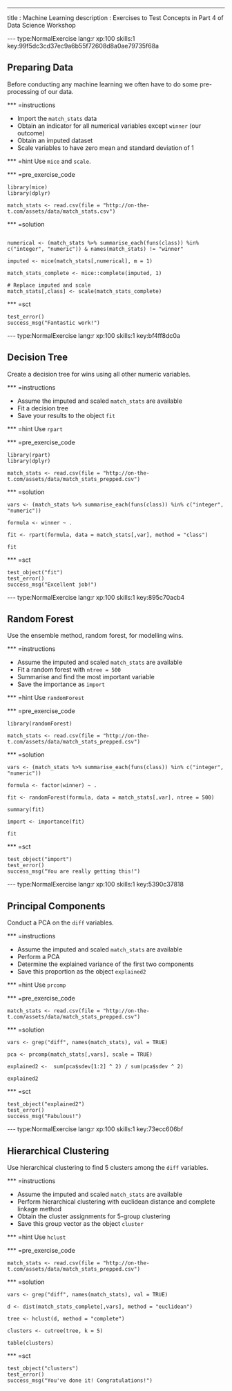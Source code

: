 ---
title       : Machine Learning
description : Exercises to Test Concepts in Part 4 of Data Science Workshop


--- type:NormalExercise lang:r xp:100 skills:1 key:99f5dc3cd37ec9a6b55f72608d8a0ae79735f68a
## Preparing Data

Before conducting any machine learning we often have to do some pre-processing of our data.


*** =instructions
- Import the `match_stats` data 
- Obtain an indicator for all numerical variables except `winner` (our outcome)
- Obtain an imputed dataset
- Scale variables to have zero mean and standard deviation of 1


*** =hint
Use `mice` and `scale`.

*** =pre_exercise_code
```{r}
library(mice)
library(dplyr)

match_stats <- read.csv(file = "http://on-the-t.com/assets/data/match_stats.csv")
```

*** =solution
```{r}

numerical <- (match_stats %>% summarise_each(funs(class)) %in% c("integer", "numeric")) & names(match_stats) != "winner"

imputed <- mice(match_stats[,numerical], m = 1)

match_stats_complete <- mice::complete(imputed, 1) 

# Replace imputed and scale
match_stats[,class] <- scale(match_stats_complete)
```

*** =sct
```{r}
test_error()
success_msg("Fantastic work!")
```


--- type:NormalExercise lang:r xp:100 skills:1 key:bf4ff8dc0a

##  Decision Tree

Create a decision tree for wins using all other numeric variables.

*** =instructions
- Assume the imputed and scaled `match_stats` are available
- Fit a decision tree 
- Save your results to the object `fit`


*** =hint
Use `rpart`

*** =pre_exercise_code
```{r}
library(rpart)
library(dplyr)

match_stats <- read.csv(file = "http://on-the-t.com/assets/data/match_stats_prepped.csv")
```



*** =solution
```{r}
vars <- (match_stats %>% summarise_each(funs(class)) %in% c("integer", "numeric")) 

formula <- winner ~ .

fit <- rpart(formula, data = match_stats[,var], method = "class")

fit
```

*** =sct
```{r}
test_object("fit")
test_error()
success_msg("Excellent job!")
```



--- type:NormalExercise lang:r xp:100 skills:1 key:895c70acb4

##  Random Forest

Use the ensemble method, random forest, for modelling wins.

*** =instructions
- Assume the imputed and scaled `match_stats` are available
- Fit a random forest with `ntree = 500`
- Summarise and find the most important variable
- Save the importance as `import`


*** =hint
Use `randomForest`


*** =pre_exercise_code
```{r}
library(randomForest)

match_stats <- read.csv(file = "http://on-the-t.com/assets/data/match_stats_prepped.csv")
```

*** =solution
```{r}
vars <- (match_stats %>% summarise_each(funs(class)) %in% c("integer", "numeric")) 

formula <- factor(winner) ~ .

fit <- randomForest(formula, data = match_stats[,var], ntree = 500)

summary(fit)

import <- importance(fit)

fit
```

*** =sct
```{r}
test_object("import")
test_error()
success_msg("You are really getting this!")
```



--- type:NormalExercise lang:r xp:100 skills:1 key:5390c37818

##  Principal Components

Conduct a PCA on the `diff` variables.

*** =instructions
- Assume the imputed and scaled `match_stats` are available
- Perform a PCA
- Determine the explained variance of the first two components
- Save this proportion as the object `explained2`


*** =hint
Use `prcomp`


*** =pre_exercise_code
```{r}
match_stats <- read.csv(file = "http://on-the-t.com/assets/data/match_stats_prepped.csv")
```

*** =solution
```{r}
vars <- grep("diff", names(match_stats), val = TRUE)

pca <- prcomp(match_stats[,vars], scale = TRUE)

explained2 <-  sum(pca$sdev[1:2] ^ 2) / sum(pca$sdev ^ 2)

explained2
```

*** =sct
```{r}
test_object("explained2")
test_error()
success_msg("Fabulous!")
```

--- type:NormalExercise lang:r xp:100 skills:1 key:73ecc606bf

##  Hierarchical Clustering

Use hierarchical clustering to find 5 clusters among the `diff` variables.

*** =instructions
- Assume the imputed and scaled `match_stats` are available
- Perform hierarchical clustering with euclidean distance and complete linkage method
- Obtain the cluster assignments for 5-group clustering
- Save this group vector as the object `cluster`


*** =hint
Use `hclust`


*** =pre_exercise_code
```{r}
match_stats <- read.csv(file = "http://on-the-t.com/assets/data/match_stats_prepped.csv")
```

*** =solution
```{r}
vars <- grep("diff", names(match_stats), val = TRUE)

d <- dist(match_stats_complete[,vars], method = "euclidean")

tree <- hclust(d, method = "complete")

clusters <- cutree(tree, k = 5)

table(clusters)
```

*** =sct
```{r}
test_object("clusters")
test_error()
success_msg("You've done it! Congratulations!")
```


